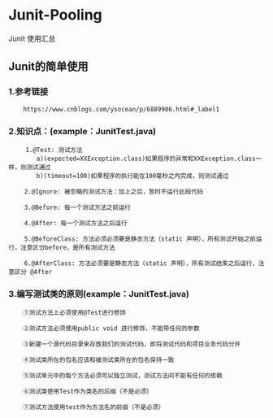   # Junit-Pooling
  Junit 使用汇总
  
  Junit的简单使用
 -----------------------------------
 
 ### 1.参考链接
        https://www.cnblogs.com/ysocean/p/6889906.html#_label1    
        
 ### 2.知识点：(example：JunitTest.java)
     　  1.@Test: 测试方法
     　　　　a)(expected=XXException.class)如果程序的异常和XXException.class一样，则测试通过
     　　　　b)(timeout=100)如果程序的执行能在100毫秒之内完成，则测试通过
     
     　　2.@Ignore: 被忽略的测试方法：加上之后，暂时不运行此段代码
     
     　　3.@Before: 每一个测试方法之前运行
     
     　　4.@After: 每一个测试方法之后运行
     
     　　5.@BeforeClass: 方法必须必须要是静态方法（static 声明），所有测试开始之前运行，注意区分before，是所有测试方法
     
     　　6.@AfterClass: 方法必须要是静态方法（static 声明），所有测试结束之后运行，注意区分 @After
     
### 3.编写测试类的原则(example：JunitTest.java)
     
        ①测试方法上必须使用@Test进行修饰
     
        ②测试方法必须使用public void 进行修饰，不能带任何的参数
     
        ③新建一个源代码目录来存放我们的测试代码，即将测试代码和项目业务代码分开
     
        ④测试类所在的包名应该和被测试类所在的包名保持一致
     
        ⑤测试单元中的每个方法必须可以独立测试，测试方法间不能有任何的依赖
     
        ⑥测试类使用Test作为类名的后缀（不是必须）
     
        ⑦测试方法使用test作为方法名的前缀（不是必须）        

